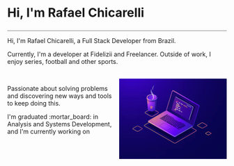 <div style="border-bottom: 1px solid gray; width: 100%; padding-bottom: 5px;">
<h1>Hi, I'm Rafael Chicarelli</h1>
</div>

<p>Hi, I'm  Rafael Chicarelli, a Full Stack Developer from Brazil.</p>
<p>Currently, I'm a developer at Fidelizii and Freelancer. Outside of work, I enjoy series, football and other sports. </p></br>

<div style="display: flex; justify-content: space-between;">
  <div style="width: 49%;">
    <p>Passionate about solving problems and discovering new ways and tools to keep doing this.</p>
    <p>I'm graduated :mortar_board: in Analysis and Systems Development, and I'm currently working on </p>
  </div>
  <div style="width: 49%;">
    <img src="./images/programming.jpg" alt="Programming image"></img>
  </div>
</div>
<!--
**Chicarelli/Chicarelli** is a ✨ _special_ ✨ repository because its `README.md` (this file) appears on your GitHub profile.

Here are some ideas to get you started:

- 🔭 I’m currently working on ...
- 🌱 I’m currently learning ...
- 👯 I’m looking to collaborate on ...
- 🤔 I’m looking for help with ...
- 💬 Ask me about ...
- 📫 How to reach me: ...
- 😄 Pronouns: ...
- ⚡ Fun fact: ...
-->
